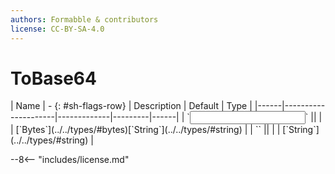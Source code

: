 ```yaml
---
authors: Formabble & contributors
license: CC-BY-SA-4.0
---
```



# ToBase64

<div class="sh-parameters" markdown="1">
| Name | - {: #sh-flags-row} | Description | Default | Type |
|------|---------------------|-------------|---------|------|
| `<input>` || | | [`Bytes`](../../types/#bytes)[`String`](../../types/#string) |
| `<output>` || | | [`String`](../../types/#string) |

</div>



--8<-- "includes/license.md"

